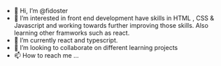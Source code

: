 - 👋 Hi, I’m @fidoster
- 👀 I’m interested in front end development have skills in HTML , CSS & Javascript and working towards further improving those skills. Also learning other framworks such as react.
- 🌱 I’m currently react and typescript.
- 💞️ I’m looking to collaborate on different learning projects
- 📫 How to reach me ...

<!---
fidoster/fidoster is a ✨ special ✨ repository because its `README.md` (this file) appears on your GitHub profile.
You can click the Preview link to take a look at your changes.
--->
